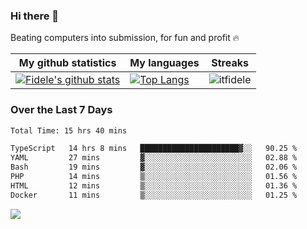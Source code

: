 ### Hi there 👋
<p>Beating computers into submission, for fun and profit 🔥</p>

|My github statistics|My languages|Streaks|
|-|-|-|
|[![Fidele's github stats](https://github-readme-stats.vercel.app/api?username=itfidele&count_private=true&show_icons=true&theme=dark&hide_title=true)](https://github.com/itfidele)|[![Top Langs](https://github-readme-stats.vercel.app/api/top-langs/?username=itfidele&show_icons=true&langs_count=8&theme=dark&layout=compact&hide_title=true)](https://github.com/itfidele)|![itfidele](https://github-readme-streak-stats.herokuapp.com/?user=itfidele&theme=dark)

### Over the Last 7 Days
<!--START_SECTION:waka-->

```txt
Total Time: 15 hrs 40 mins

TypeScript   14 hrs 8 mins   ██████████████████████▓░░   90.25 %
YAML         27 mins         ▓░░░░░░░░░░░░░░░░░░░░░░░░   02.88 %
Bash         19 mins         ▓░░░░░░░░░░░░░░░░░░░░░░░░   02.06 %
PHP          14 mins         ▒░░░░░░░░░░░░░░░░░░░░░░░░   01.56 %
HTML         12 mins         ▒░░░░░░░░░░░░░░░░░░░░░░░░   01.36 %
Docker       11 mins         ▒░░░░░░░░░░░░░░░░░░░░░░░░   01.25 %
```

<!--END_SECTION:waka-->



![](https://komarev.com/ghpvc/?username=itfidele)

